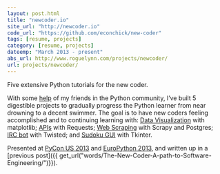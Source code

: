 ```yaml
---
layout: post.html
title: "newcoder.io"
site_url: "http://newcoder.io"
code_url: "https://github.com/econchick/new-coder"
tags: [resume, projects]
category: [resume, projects]
dateemp: "March 2013 - present"
abs_url: http://www.roguelynn.com/projects/newcoder/
url: projects/newcoder/
---
```


Five extensive Python tutorials for the new coder.

With some [help][contributions] of my friends in the Python community, I’ve built 5 digestible projects to gradually progress the Python learner from near drowning to a decent swimmer. The goal is to have new coders feeling accomplished and to continuing learning with: [Data Visualization][dv] with matplotlib; [APIs][apis] with Requests; [Web Scraping][web] with Scrapy and Postgres; [IRC bot][irc] with Twisted; and [Sudoku GUI][gui] with Tkinter.

Presented at [PyCon US 2013][pycon] and [EuroPython 2013][EP], and written up in a [previous post]({{ get_url("words/The-New-Coder-A-path-to-Software-Engineering/")}}).

[contributions]: http://newcoder.io/about
[pycon]: https://www.youtube.com/watch?v=5hBMlTFfOJg
[EP]: https://ep2013.europython.eu/conference/talks/sink-or-swim-5-life-jackets-to-throw-to-new-coders
[dv]: http://newcoder.io/dataviz
[apis]: http://newcoder.io/api
[web]: http://newcoder.io/scrape
[gui]: http://newcoder.io/gui
[irc]: http://newcoder.io/networks
